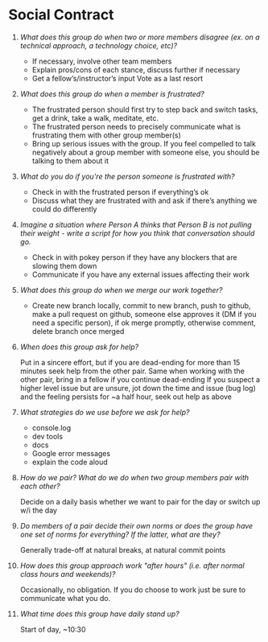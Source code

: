 # Social Contract

1.  _What does this group do when two or more members disagree (ex. on a technical approach, a technology choice, etc)?_

    * If necessary, involve other team members
    * Explain pros/cons of each stance, discuss further if necessary
    * Get a fellow’s/instructor’s input
      Vote as a last resort

1.  _What does this group do when a member is frustrated?_

    * The frustrated person should first try to step back and switch tasks, get a drink, take a walk, meditate, etc.
    * The frustrated person needs to precisely communicate what is frustrating them with other group member(s)
    * Bring up serious issues with the group. If you feel compelled to talk negatively about a group member with someone else, you should be talking to them about it

1.  _What do you do if you're the person someone is frustrated with?_

    * Check in with the frustrated person if everything’s ok
    * Discuss what they are frustrated with and ask if there’s anything we could do differently

1.  _Imagine a situation where Person A thinks that Person B is not pulling their weight - write a script for how you think that conversation should go._

    * Check in with pokey person if they have any blockers that are slowing them down
    * Communicate if you have any external issues affecting their work

1.  _What does this group do when we merge our work together?_

    * Create new branch locally, commit to new branch, push to github, make a pull request on github, someone else approves it (DM if you need a specific person), if ok merge promptly, otherwise comment, delete branch once merged

1.  _When does this group ask for help?_

    Put in a sincere effort, but if you are dead-ending for more than 15 minutes seek help from the other pair. Same when working with the other pair, bring in a fellow if you continue dead-ending
    If you suspect a higher level issue but are unsure, jot down the time and issue (bug log) and the feeling persists for ~a half hour, seek out help as above

1.  _What strategies do we use before we ask for help?_

    * console.log
    * dev tools
    * docs
    * Google error messages
    * explain the code aloud

1.  _How do we pair? What do we do when two group members pair with each other?_

    Decide on a daily basis whether we want to pair for the day or switch up w/i the day

1.  _Do members of a pair decide their own norms or does the group have one set of norms for everything? If the latter, what are they?_

    Generally trade-off at natural breaks, at natural commit points

1.  _How does this group approach work "after hours" (i.e. after normal class hours and weekends)?_

    Occasionally, no obligation. If you do choose to work just be sure to communicate what you do.

1.  _What time does this group have daily stand up?_

    Start of day, ~10:30
